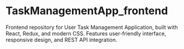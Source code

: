 # TaskManagementApp_frontend
 Frontend repository for User Task Management Application, built with React, Redux, and modern CSS. Features user-friendly interface, responsive design, and REST API integration.
